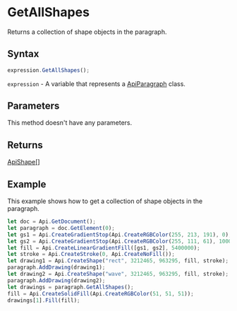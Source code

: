 # GetAllShapes

Returns a collection of shape objects in the paragraph.

## Syntax

```javascript
expression.GetAllShapes();
```

`expression` - A variable that represents a [ApiParagraph](../ApiParagraph.md) class.

## Parameters

This method doesn't have any parameters.

## Returns

[ApiShape[]](../../ApiShape/ApiShape.md)

## Example

This example shows how to get a collection of shape objects in the paragraph.

```javascript editor-docx
let doc = Api.GetDocument();
let paragraph = doc.GetElement(0);
let gs1 = Api.CreateGradientStop(Api.CreateRGBColor(255, 213, 191), 0);
let gs2 = Api.CreateGradientStop(Api.CreateRGBColor(255, 111, 61), 100000);
let fill = Api.CreateLinearGradientFill([gs1, gs2], 5400000);
let stroke = Api.CreateStroke(0, Api.CreateNoFill());
let drawing1 = Api.CreateShape("rect", 3212465, 963295, fill, stroke);
paragraph.AddDrawing(drawing1);
let drawing2 = Api.CreateShape("wave", 3212465, 963295, fill, stroke);
paragraph.AddDrawing(drawing2);
let drawings = paragraph.GetAllShapes();
fill = Api.CreateSolidFill(Api.CreateRGBColor(51, 51, 51));
drawings[1].Fill(fill);
```

